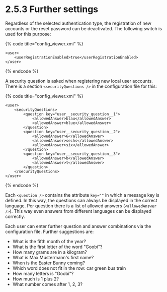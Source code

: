 # 2.5.3 Further settings

Regardless of the selected authentication type, the registration of new accounts or the reset password can be deactivated. The following switch is used for this purpose:

{% code title="config\_viewer.xml" %}
```markup
<user>
    <userRegistrationEnabled>true</userRegistrationEnabled>
</user>
```
{% endcode %}

A security question is asked when registering new local user accounts. There is a section `<securityQuestions />` in the configuration file for this:

{% code title="config\_viewer.xml" %}
```markup
<user>
    <securityQuestions>
        <question key="user__security_question__1">
            <allowedAnswer>blau</allowedAnswer>
            <allowedAnswer>blue</allowedAnswer>
        </question>
        <question key="user__security_question__2">
            <allowedAnswer>6</allowedAnswer>
            <allowedAnswer>sechs</allowedAnswer>
            <allowedAnswer>six</allowedAnswer>
        </question>
        <question key="user__security_question__3">
            <allowedAnswer>b</allowedAnswer>
            <allowedAnswer>t</allowedAnswer>
        </question>
    </securityQuestions>
</user>
```
{% endcode %}

Each `<question />` contains the attribute `key=""` in which a message key is defined. In this way, the questions can always be displayed in the correct language. Per question there is a list of allowed answers \(`<allowedAnswer />`\). This way even answers from different languages can be displayed correctly. 

Each user can enter further question and answer combinations via the configuration file. Further suggestions are:

* What is the fifth month of the year?
* What is the first letter of the word "Goobi"?
* How many grams are in a kilogram?
* What is Max Mustermann's first name?
* When is the Easter Bunny coming?
* Which word does not fit in the row: car green bus train
* How many letters is "Goobi"?
* How much is 1 plus 2?
* What number comes after 1, 2, 3?

